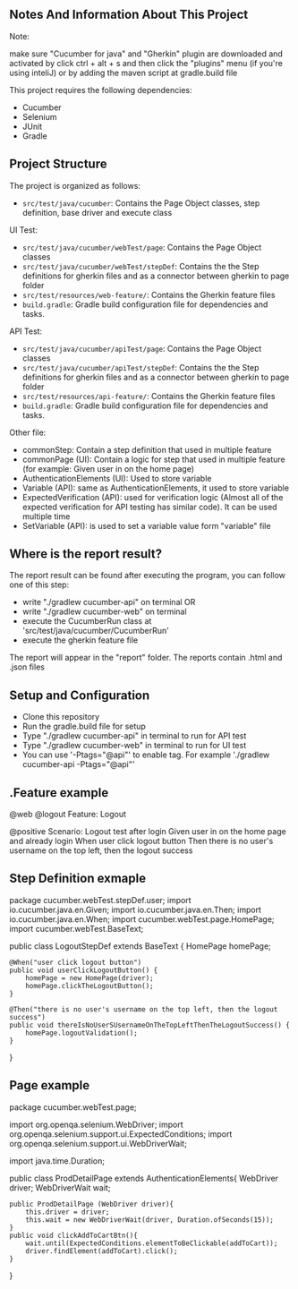 ## Notes And Information About This Project
Note:

make sure "Cucumber for java" and "Gherkin" plugin are downloaded and activated by click ctrl + alt + s and then click the "plugins" menu (if you're using inteliJ) or by adding the maven script at gradle.build file

This project requires the following dependencies:

- Cucumber
- Selenium
- JUnit
- Gradle


## Project Structure

The project is organized as follows:
- `src/test/java/cucumber`: Contains the Page Object classes, step definition, base driver and execute class
  
UI Test:
- `src/test/java/cucumber/webTest/page`: Contains the Page Object classes
- `src/test/java/cucumber/webTest/stepDef`: Contains the the Step definitions for gherkin files and as a connector between gherkin to page folder
- `src/test/resources/web-feature/`: Contains the Gherkin feature files
- `build.gradle`: Gradle build configuration file for dependencies and tasks.

API Test:
- `src/test/java/cucumber/apiTest/page`: Contains the Page Object classes
- `src/test/java/cucumber/apiTest/stepDef`: Contains the the Step definitions for gherkin files and as a connector between gherkin to page folder
- `src/test/resources/api-feature/`: Contains the Gherkin feature files
- `build.gradle`: Gradle build configuration file for dependencies and tasks.

Other file:
- commonStep: Contain a step definition that used in multiple feature
- commonPage (UI): Contain a logic for step that used in multiple feature (for example: Given user in on the home page)
- AuthenticationElements (UI): Used to store variable
- Variable (API): same as AuthenticationElements, it used to store variable
- ExpectedVerification (API): used for verification logic (Almost all of the expected verification for API testing has similar code). It can be used multiple time
- SetVariable (API): is used to set a variable value form "variable" file


## Where is the report result?

The report result can be found after executing the program, you can follow one of this step:
- write "./gradlew cucumber-api" on terminal OR
- write "./gradlew cucumber-web" on terminal
- execute the CucumberRun class at 'src/test/java/cucumber/CucumberRun'
- execute the gherkin feature file

The report will appear in the "report" folder. The reports contain .html and .json files


## Setup and Configuration

- Clone this repository
- Run the gradle.build file for setup
- Type "./gradlew cucumber-api" in terminal to run for API test
- Type "./gradlew cucumber-web" in terminal to run for UI test
- You can use '-Ptags="@api"' to enable tag. For example './gradlew cucumber-api -Ptags="@api"'


## .Feature example

@web @logout
Feature: Logout

  @positive
  Scenario: Logout test after login
    Given user in on the home page and already login
    When user click logout button
    Then there is no user's username on the top left, then the logout success


## Step Definition exmaple

package cucumber.webTest.stepDef.user;
import io.cucumber.java.en.Given;
import io.cucumber.java.en.Then;
import io.cucumber.java.en.When;
import cucumber.webTest.page.HomePage;
import cucumber.webTest.BaseText;

public class LogoutStepDef extends BaseText {
    HomePage homePage;

    @When("user click logout button")
    public void userClickLogoutButton() {
        homePage = new HomePage(driver);
        homePage.clickTheLogoutButton();
    }

    @Then("there is no user's username on the top left, then the logout success")
    public void thereIsNoUserSUsernameOnTheTopLeftThenTheLogoutSuccess() {
        homePage.logoutValidation();
    }
}


## Page example

package cucumber.webTest.page;

import org.openqa.selenium.WebDriver;
import org.openqa.selenium.support.ui.ExpectedConditions;
import org.openqa.selenium.support.ui.WebDriverWait;

import java.time.Duration;

public class ProdDetailPage extends AuthenticationElements{
    WebDriver driver;
    WebDriverWait wait;

    public ProdDetailPage (WebDriver driver){
        this.driver = driver;
        this.wait = new WebDriverWait(driver, Duration.ofSeconds(15));
    }
    public void clickAddToCartBtn(){
        wait.until(ExpectedConditions.elementToBeClickable(addToCart));
        driver.findElement(addToCart).click();
    }
}
